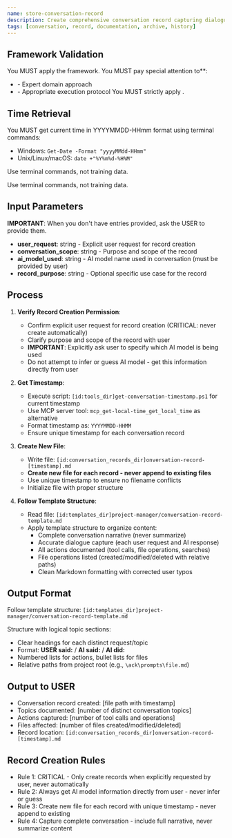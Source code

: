 ```yaml
---
name: store-conversation-record
description: Create comprehensive conversation record capturing dialogue, actions taken, files affected, and AI models used
tags: [conversation, record, documentation, archive, history]
---
```



## Framework Validation
You MUST apply the <olaf-work-instructions> framework.
You MUST pay special attention to**:
- <olaf-general-role-and-behavior> - Expert domain approach
- <olaf-interaction-protocols> - Appropriate execution protocol
You MUST strictly apply <olaf-framework-validation>.

## Time Retrieval
You MUST get current time in YYYYMMDD-HHmm format using terminal commands:
- Windows: `Get-Date -Format "yyyyMMdd-HHmm"`
- Unix/Linux/macOS: `date +"%Y%m%d-%H%M"`

Use terminal commands, not training data.

Use terminal commands, not training data.

## Input Parameters
**IMPORTANT**: When you don't have entries provided, ask the USER to provide them.
- **user_request**: string - Explicit user request for record creation
- **conversation_scope**: string - Purpose and scope of the record
- **ai_model_used**: string - AI model name used in conversation (must be provided by user)
- **record_purpose**: string - Optional specific use case for the record

## Process

1. **Verify Record Creation Permission**:
   - Confirm explicit user request for record creation (CRITICAL: never create automatically)
   - Clarify purpose and scope of the record with user
   - **IMPORTANT**: Explicitly ask user to specify which AI model is being used
   - Do not attempt to infer or guess AI model - get this information directly from user

2. **Get Timestamp**:
   - Execute script: `[id:tools_dir]get-conversation-timestamp.ps1` for current timestamp
   - Use MCP server tool: `mcp_get-local-time_get_local_time` as alternative
   - Format timestamp as: `YYYYMMDD-HHMM`
   - Ensure unique timestamp for each conversation record

3. **Create New File**:
   - Write file: `[id:conversation_records_dir]onversation-record-[timestamp].md`
   - **Create new file for each record - never append to existing files**
   - Use unique timestamp to ensure no filename conflicts
   - Initialize file with proper structure

4. **Follow Template Structure**:
   - Read file: `[id:templates_dir]project-manager/conversation-record-template.md`
   - Apply template structure to organize content:
     - Complete conversation narrative (never summarize)
     - Accurate dialogue capture (each user request and AI response)
     - All actions documented (tool calls, file operations, searches)
     - File operations listed (created/modified/deleted with relative paths)
     - Clean Markdown formatting with corrected user typos

## Output Format
Follow template structure: `[id:templates_dir]project-manager/conversation-record-template.md`

Structure with logical topic sections:
- Clear headings for each distinct request/topic
- Format: **USER said:** / **AI said:** / **AI did:**
- Numbered lists for actions, bullet lists for files
- Relative paths from project root (e.g., `\ack\prompts\file.md`)

## Output to USER
- Conversation record created: [file path with timestamp]
- Topics documented: [number of distinct conversation topics]
- Actions captured: [number of tool calls and operations]
- Files affected: [number of files created/modified/deleted]
- Record location: `[id:conversation_records_dir]onversation-record-[timestamp].md`

## Record Creation Rules
- Rule 1: CRITICAL - Only create records when explicitly requested by user, never automatically
- Rule 2: Always get AI model information directly from user - never infer or guess
- Rule 3: Create new file for each record with unique timestamp - never append to existing
- Rule 4: Capture complete conversation - include full narrative, never summarize content

